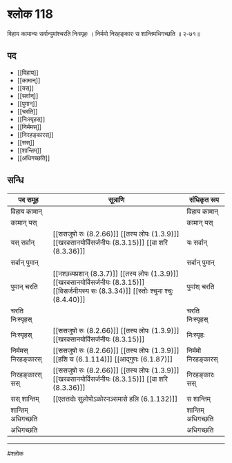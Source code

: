 # श्लोक 118

विहाय कामान्यः सर्वान्पुमांश्चरति निःस्पृहः ।
निर्ममो निरहङ्कारः स शान्तिमधिगच्छति ॥ २-७१॥


## पद 

- [[विहाय]]
- [[कामान्]]
- [[यस्]]
- [[सर्वान्]]
- [[पुमान्]]
- [[चरति]]
- [[निःस्पृहस्]]
- [[निर्ममस्]]
- [[निरहङ्कारस्]]
- [[सस्]]
- [[शान्तिम्]]
- [[अधिगच्छति]]

## सन्धि

| पद समूह | सूत्राणि | संधिकृत रूप |
| ----- | ----- | ----- |
| विहाय कामान् |  | विहाय कामान् |
| कामान् यस् |  | कामान् यस् |
| यस् सर्वान् |  [[ससजुषो रुः (8.2.66)]] [[तस्य लोपः (1.3.9)]] [[खरवसानयोर्विसर्जनीयः (8.3.15)]] [[वा शरि (8.3.36)]] | यः सर्वान् |
| सर्वान् पुमान् |  | सर्वान् पुमान् |
| पुमान् चरति |  [[नश्छव्यप्रशान् (8.3.7)]] [[तस्य लोपः (1.3.9)]] [[खरवसानयोर्विसर्जनीयः (8.3.15)]] [[विसर्जनीयस्य सः (8.3.34)]] [[स्तोः श्चुना श्चुः (8.4.40)]] | पुमांश् चरति |
| चरति निःस्पृहस् |  | चरति निःस्पृहस् |
| निःस्पृहस् |  [[ससजुषो रुः (8.2.66)]] [[तस्य लोपः (1.3.9)]] [[खरवसानयोर्विसर्जनीयः (8.3.15)]] | निःस्पृहः |
| निर्ममस् निरहङ्कारस् |  [[ससजुषो रुः (8.2.66)]] [[तस्य लोपः (1.3.9)]] [[हशि च (6.1.114)]] [[आद्गुणः (6.1.87)]] | निर्ममो निरहङ्कारस् |
| निरहङ्कारस् सस् |  [[ससजुषो रुः (8.2.66)]] [[तस्य लोपः (1.3.9)]] [[खरवसानयोर्विसर्जनीयः (8.3.15)]] [[वा शरि (8.3.36)]] | निरहङ्कारः सस् |
| सस् शान्तिम् |  [[एतत्तदोः सुलोपोऽकोरनञ्समासे हलि (6.1.132)]] | स शान्तिम् |
| शान्तिम् अधिगच्छति |  | शान्तिम् अधिगच्छति |
| अधिगच्छति |  | अधिगच्छति |


---

#श्लोक